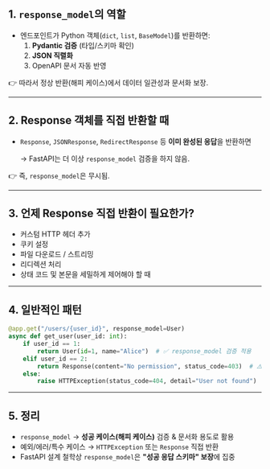 ## 1. `response_model`의 역할

- 엔드포인트가 Python 객체(`dict`, `list`, `BaseModel`)를 반환하면:
    1. **Pydantic 검증** (타입/스키마 확인)
    2. **JSON 직렬화**
    3. OpenAPI 문서 자동 반영

👉 따라서 정상 반환(해피 케이스)에서 데이터 일관성과 문서화 보장.

---

## 2. Response 객체를 직접 반환할 때

- `Response`, `JSONResponse`, `RedirectResponse` 등 **이미 완성된 응답**을 반환하면
    
    → FastAPI는 더 이상 `response_model` 검증을 하지 않음.
    

👉 즉, `response_model`은 무시됨.

---

## 3. 언제 Response 직접 반환이 필요한가?

- 커스텀 HTTP 헤더 추가
- 쿠키 설정
- 파일 다운로드 / 스트리밍
- 리디렉션 처리
- 상태 코드 및 본문을 세밀하게 제어해야 할 때

---

## 4. 일반적인 패턴

```python
@app.get("/users/{user_id}", response_model=User)
async def get_user(user_id: int):
    if user_id == 1:
        return User(id=1, name="Alice")  # ✅ response_model 검증 적용
    elif user_id == 2:
        return Response(content="No permission", status_code=403)  # ⚠️ response_model 무시
    else:
        raise HTTPException(status_code=404, detail="User not found")  # 권장 패턴

```

---

## 5. 정리

- `response_model` → **성공 케이스(해피 케이스)** 검증 & 문서화 용도로 활용
- 예외/에러/특수 케이스 → `HTTPException` 또는 `Response` 직접 반환
- FastAPI 설계 철학상 `response_model`은 **"성공 응답 스키마" 보장**에 집중

